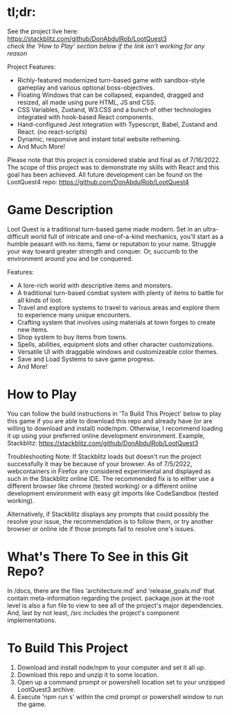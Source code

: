 # tl;dr:

See the project live here: https://stackblitz.com/github/DonAbdulRob/LootQuest3<br>
<em>check the 'How to Play' section below if the link isn't working for any reason</em>

Project Features:

-   Richly-featured modernized turn-based game with sandbox-style gameplay and various optional boss-objectives.
-   Floating Windows that can be collapsed, expanded, dragged and resized, all made using pure HTML, JS and CSS.
-   CSS Variables, Zustand, W3.CSS and a bunch of other technologies integrated with hook-based React components.
-   Hand-configured Jest integration with Typescript, Babel, Zustand and React. (no react-scripts)
-   Dynamic, responsive and instant total website retheming.
-   And Much More!

Please note that this project is considered stable and final as of 7/16/2022. The scope of this project was to demonstrate my skills with React and this goal has been achieved. All future development can be found on the LootQuest4 repo: https://github.com/DonAbdulRob/LootQuest4

# Game Description

Loot Quest is a traditional turn-based game made modern. Set in an ultra-difficult world full of intricate and one-of-a-kind mechanics, you'll start as a humble peasant with no items, fame or reputation to your name. Struggle your way toward greater strength and conquer. Or, succumb to the environment around you and be conquered.

Features:

-   A lore-rich world with descriptive items and monsters.
-   A traditional turn-based combat system with plenty of items to battle for all kinds of loot.
-   Travel and explore systems to travel to various areas and explore them to experience many unique encounters.
-   Crafting system that involves using materials at town forges to create new items.
-   Shop system to buy items from towns.
-   Spells, abilities, equipment slots and other character customizations.
-   Versatile UI with draggable windows and customizeable color themes.
-   Save and Load Systems to save game progress.
-   And More!

# How to Play

You can follow the build instructions in 'To Build This Project' below to play this game if you are able to download this repo and already have (or are willing to download and install) node/npm. Otherwise, I recommend loading it up using your preferred online development environment. Example, Stackblitz: https://stackblitz.com/github/DonAbdulRob/LootQuest3

Troubleshooting Note: If Stackblitz loads but doesn't run the project successfully it may be because of your browser. As of 7/5/2022, webcontainers in Firefox are considered experimental and displayed as such in the Stackblitz online IDE. The recommended fix is to either use a different browser like chrome (tested working) or a different online development environment with easy git imports like CodeSandbox (tested working).

Alternatively, if Stackblitz displays any prompts that could possibly the resolve your issue, the recommendation is to follow them, or try another browser or online ide if those prompts fail to resolve one's issues.

# What's There To See in this Git Repo?

In /docs, there are the files 'architecture.md' and 'release_goals.md' that contain meta-information regarding the project. package.json at the root level is also a fun file to view to see all of the project's major dependencies. And, last by not least, /src includes the project's component implementations.

# To Build This Project

1. Download and install node/npm to your computer and set it all up.
2. Download this repo and unzip it to some location.
3. Open up a command prompt or powershell location set to your unzipped LootQuest3 archive.
4. Execute 'npm run s' within the cmd prompt or powershell window to run the game.
